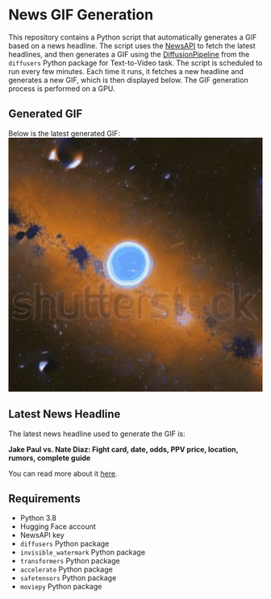 # News GIF Generation
This repository contains a Python script that automatically generates a GIF based on a news headline. The script uses the [NewsAPI](https://newsapi.org/) to fetch the latest headlines, and then generates a GIF using the [DiffusionPipeline](https://github.com/huggingface/diffusers) from the `diffusers` Python package for Text-to-Video task.
The script is scheduled to run every few minutes. Each time it runs, it fetches a new headline and generates a new GIF, which is then displayed below. The GIF generation process is performed on a GPU.

## Generated GIF
Below is the latest generated GIF:
![Generated GIF](output.gif?raw=true&v=1691281910)

## Latest News Headline
The latest news headline used to generate the GIF is:

**Jake Paul vs. Nate Diaz: Fight card, date, odds, PPV price, location, rumors, complete guide**

You can read more about it [here](https://www.cbssports.com/boxing/news/jake-paul-vs-nate-diaz-fight-card-date-odds-ppv-price-location-rumors-complete-guide/).

## Requirements
- Python 3.8
- Hugging Face account
- NewsAPI key
- `diffusers` Python package
- `invisible_watermark` Python package
- `transformers` Python package
- `accelerate` Python package
- `safetensors` Python package
- `moviepy` Python package
